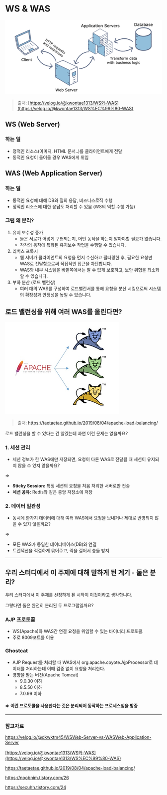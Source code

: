 # WS & WAS

![그림1](/spring/images/ws-was.png)

> 출처: [https://velog.io/@kwontae1313/WS와-WAS](https://velog.io/@kwontae1313/WS%EC%99%80-WAS)
> 

## WS (Web Server)

### 하는 일

- 정적인 리소스(이미지, HTML 문서..)를 클라이언트에게 전달
- 동적인 요청이 들어올 경우 WAS에게 위임

## WAS (Web Application Server)

### 하는 일

- 동적인 요청에 대해 DB와 질의 응답, 비즈니스로직 수행
- 정적인 리소스에 대한 응답도 처리할 수 있음 (WS의 역할 수행 가능)

### 그럼 왜 분리?

1. 유지 보수성 증가
    - 둘은 서로가 어떻게 구현되는지, 어떤 동작을 하는지 알아야할 필요가 없습니다.
    - 각각의 동작에 특화된 유지보수 작업을 수행할 수 있습니다.
2. 리버스 프록시
    - 웹 서버가 클라이언트의 요청을 먼저 수신하고 필터링한 후, 필요한 요청만 WAS로 전달함으로써 직접적인 접근을 차단합니다.
    - WAS와 내부 시스템을 바깥쪽에서는 알 수 없게 보호하고, 보안 위협을 최소화할 수 있습니다.
3. 부하 분산 (로드 밸런싱)
    - 여러 대의 WAS를 구성하여 로드밸런서를 통해 요청을 분산 시킴으로써 시스템의 확장성과 안정성을 높일 수 있습니다.

## 로드 밸런싱을 위해 여러 WAS를 올린다면?

![그림2](/spring/images/load_balancing.jpg)

> 출처: https://taetaetae.github.io/2019/08/04/apache-load-balancing/
> 

로드 밸런싱을 할 수 있다는 건 알겠는데 과연 이런 문제는 없을까요?

### 1. **세션 관리**

- 세션 정보가 한 WAS에만 저장되면, 요청이 다른 WAS로 전달될 때 세션이 유지되지 않을 수 있지 않을까요?

⇒ 

- **Sticky Session:** 특정 세션의 요청을 처음 처리한 서버로만 전송
- **세션 공유:** Redis와 같은 중앙 저장소에 저장

### 2. **데이터 일관성**

- 동시에 한가지 데이터에 대해 여러 WAS에서 요청을 보내거나 제대로 반영되지 않을 수 있지 않을까요?

⇒ 

- 모든 WAS가 동일한 데이터베이스(DB)와 연결
- 트랜잭션을 적절하게 묶어주고, 락을 걸어서 충돌 방지

---

## 우리 스터디에서 이 주제에 대해 말하게 된 계기 - 둘은 분리?

우리 스터디에서 이 주제를 선정하게 된 시작이 이것이라고 생각합니다.

그렇다면 둘은 완전히 분리된 두 프로그램일까요?

### AJP 프로토콜

- WS(Apache)와 WAS간 연결 요청을 위임할 수 있는 바이너리 프로토콜.
- 주로 8009포트를 이용

### **Ghostcat**

- AJP Request를 처리할 때 WAS에서 org.apache.coyote.AjpProcessor로 데이터를 처리하는데 이때 검증 없이 요청을 처리한다.
- 영향을 받는 버전(Apache Tomcat)
    - 9.0.30 이하
    - 8.5.50 이하
    - 7.0.99 이하

#### ⇒ 이런 프로토콜을 사용한다는 것은 분리되어 동작하는 프로세스임을 방증

---

### 참고자료

https://velog.io/@dkwktm45/WSWeb-Server-vs-WASWeb-Application-Server

[https://velog.io/@kwontae1313/WS와-WAS](https://velog.io/@kwontae1313/WS%EC%99%80-WAS)

https://taetaetae.github.io/2019/08/04/apache-load-balancing/

https://noobnim.tistory.com/26

https://secuhh.tistory.com/24